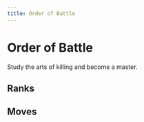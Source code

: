 ```yaml
---
title: Order of Battle
---
```


# Order of Battle

Study the arts of killing and become a master.

## Ranks

## Moves
